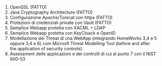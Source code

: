 1)	OpenSSL             (FATTO)
2)	Java Cryptography Architecture      (FATTO)
3)	Configurazione Apache/Tomcat con https  (FATTO)
4)	Protezioni di credenziali private con Vault (FATTO)
5)	Semplice Webapp protetta con XACML + LDAP 
6)	Semplice Webapp protetta con KeyCloack e OpenID
7)	Modellazione dei Threat di una WebApp (integrando HomeWorks 3,4 e 5 oppure 3,4 e 6) com Microsft Threat Modelling Tool (before and after the application of security controls).
8)	Assessment delle applicazioni e dei controlli di cui al punto 7 con il NIST 800-53
